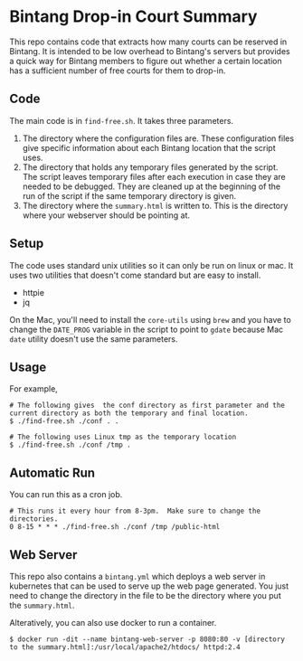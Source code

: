 # Bintang Drop-in Court Summary

This repo contains code that extracts how many courts can be reserved in Bintang.  It is intended to be low overhead to Bintang's servers but provides a quick way for Bintang members to figure out whether a certain location has a sufficient number of free courts for them to drop-in. 

## Code
The main code is in `find-free.sh`.  It takes three parameters.  
  1. The directory where the configuration files are.  These configuration files give specific information about each Bintang location that the script uses.
  1. The directory that holds any temporary files generated by the script.  The script leaves temporary files after each execution in case they are needed to be debugged.  They are cleaned up at the beginning of the run of the script if the same temporary directory is given.
  1. The directory where the `summary.html` is written to.  This is the directory where your webserver should be pointing at.

## Setup
The code uses standard unix utilities so it can only be run on linux or mac.  It uses two utilities that doesn't come standard but are easy to install.
- httpie
- jq

On the Mac, you'll need to install the `core-utils` using `brew` and you have to change the `DATE_PROG` variable in the script to point to `gdate` because Mac `date` utility doesn't use the same parameters.

## Usage
For example,
```
# The following gives  the conf directory as first parameter and the current directory as both the temporary and final location.
$ ./find-free.sh ./conf . . 

# The following uses Linux tmp as the temporary location
$ ./find-free.sh ./conf /tmp .
```

## Automatic Run
You can run this as a cron job.  

```
# This runs it every hour from 8-3pm.  Make sure to change the directories.
0 8-15 * * * ./find-free.sh ./conf /tmp /public-html
```

## Web Server

This repo also contains a `bintang.yml` which deploys a web server in kubernetes that can be used to serve up the web page generated.  You just need to change the directory in the file to be the directory where you put the `summary.html`.  

Alteratively, you can also use docker to run a container.
```
$ docker run -dit --name bintang-web-server -p 8080:80 -v [directory to the summary.html]:/usr/local/apache2/htdocs/ httpd:2.4
```
